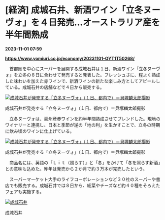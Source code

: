 # [経済] 成城石井、新酒ワイン「立冬ヌーヴォ」を４日発売…オーストラリア産を半年間熟成

**2023-11-01 07:59**

**https://www.yomiuri.co.jp/economy/20231101-OYT1T50268/**

　首都圏を中心にスーパーを展開する成城石井は１日、新酒ワイン「立冬ヌーヴォ」を立冬の８日に合わせて発売すると発表した。フレッシュさに、程よく熟成した味わいを加えた赤ワインで、新酒ワインの新たな楽しみ方としてアピールしている。成城石井の店舗などで４日から販売する。

[![成城石井が発売する「立冬ヌーヴォ」（１日、都内で）＝貝塚麟太郎撮影](https://www.yomiuri.co.jp/media/2023/11/20231101-OYT1I50154-1.jpg)](https://www.yomiuri.co.jp/pluralphoto/20231101-OYT1I50154/)

成城石井が発売する「立冬ヌーヴォ」（１日、都内で）＝貝塚麟太郎撮影

　立冬ヌーヴォは、豪州産赤ワインを約半年間熟成させてブレンドした。現地のワイナリーと連携し、日本と季節が逆の「地の利」を生かすことで、立冬の時期に飲み頃のワインに仕上げている。

[![成城石井が発売する「立冬ヌーヴォ」（１日、都内で）＝貝塚麟太郎撮影](https://www.yomiuri.co.jp/media/2023/11/20231101-OYT1I50155-1.jpg)](https://www.yomiuri.co.jp/pluralphoto/20231101-OYT1I50155/)

成城石井が発売する「立冬ヌーヴォ」（１日、都内で）＝貝塚麟太郎撮影

　商品名には、英語の「Ｌｉｔ（照らす）」と「冬」をかけて「冬を照らす新酒」との意味も込めた。昨年は発売から２か月で約３万本が完売したという。

　スーパーマーケット大手のライフコーポレーションなど３０社のスーパーや書店でも販売する。成城石井では８日から、総菜やチーズなど約４０種をそろえたフェアも実施する。

[![成城石井](https://www.yomiuri.co.jp/media/2023/11/20231101-OYT1I50138-1.jpg)](https://www.yomiuri.co.jp/pluralphoto/20231101-OYT1I50138/)

成城石井
